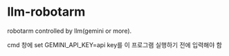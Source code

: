 # llm-robotarm

robotarm controlled by llm(gemini or more).

cmd 창에 set GEMINI_API_KEY=api key를 이 프로그램 실행하기 전에 입력해야 함

